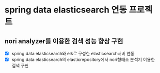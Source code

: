 # spring data elasticsearch 연동 프로젝트

## nori analyzer를 이용한 검색 성능 향상 구현

- [x] spring data elasticsearch와 elk로 구성한 elasticsearch서버 연동
- [x] spring data elasticsearch의 elasticrepository에서 nori형태소 분석기 이용한 검색 구현